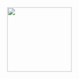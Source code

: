# <img src="https://image.freepik.com/vecteurs-libre/logo-de-boot-android_634639.jpg" width='150' >

